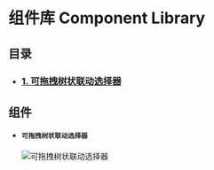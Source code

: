 # 组件库 Component Library

## 目录

- ### [1. 可拖拽树状联动选择器](#可拖拽树状联动选择器)
  <!-- * ### [2. 可拖拽树状联动选择器test](#可拖拽树状联动选择器test) -->

## 组件

- #### `可拖拽树状联动选择器`
  ![可拖拽树状联动选择器](./assets/draggable-selector.gif)
  <br><br>

<!-- * #### `可拖拽树状联动选择器test`
![可拖拽树状联动选择器](./assets/draggable-selector.gif) -->
